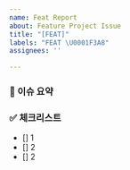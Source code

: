 ```yaml
---
name: Feat Report
about: Feature Project Issue
title: "[FEAT]"
labels: "FEAT \U0001F3A8"
assignees: ''

---
```


### 📌 이슈 요약

### ✅ 체크리스트
- [] 1
- [] 2
- [] 2
